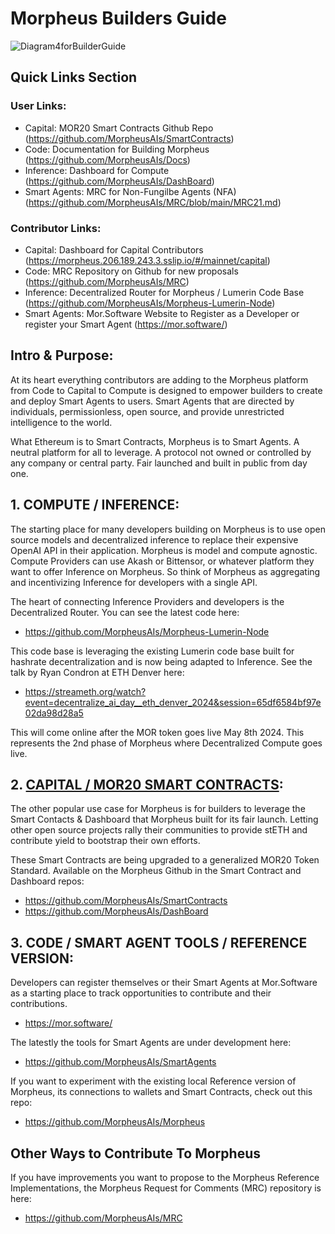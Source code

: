 # Morpheus Builders Guide

![Diagram4forBuilderGuide](https://github.com/MorpheusAIs/Docs/assets/1563345/04f6b4ed-0fb5-4f2a-af35-a91ae11c6261)

## Quick Links Section

### User Links:
- Capital: MOR20 Smart Contracts Github Repo (https://github.com/MorpheusAIs/SmartContracts)
- Code: Documentation for Building Morpheus (https://github.com/MorpheusAIs/Docs)
- Inference: Dashboard for Compute (https://github.com/MorpheusAIs/DashBoard)
- Smart Agents: MRC for Non-Fungilbe Agents (NFA) (https://github.com/MorpheusAIs/MRC/blob/main/MRC21.md)

### Contributor Links:
- Capital: Dashboard for Capital Contributors (https://morpheus.206.189.243.3.sslip.io/#/mainnet/capital)
- Code: MRC Repository on Github for new proposals (https://github.com/MorpheusAIs/MRC)
- Inference: Decentralized Router for Morpheus / Lumerin Code Base (https://github.com/MorpheusAIs/Morpheus-Lumerin-Node)
- Smart Agents: Mor.Software Website to Register as a Developer or register your Smart Agent (https://mor.software/)

## Intro & Purpose:
At its heart everything contributors are adding to the Morpheus platform from Code to Capital to Compute is designed to empower builders to create and deploy Smart Agents to users. Smart Agents that are directed by individuals, permissionless, open source, and provide unrestricted intelligence to the world.

What Ethereum is to Smart Contracts, Morpheus is to Smart Agents. A neutral platform for all to leverage. A protocol not owned or controlled by any company or central party. Fair launched and built in public from day one.

## 1. COMPUTE / INFERENCE:
The starting place for many developers building on Morpheus is to use open source models and decentralized inference to replace their expensive OpenAI API in their application. Morpheus is model and compute agnostic. Compute Providers can use Akash or Bittensor, or whatever platform they want to offer Inference on Morpheus. So think of Morpheus as aggregating and incentivizing Inference for developers with a single API.

The heart of connecting Inference Providers and developers is the Decentralized Router. You can see the latest code here: 
- https://github.com/MorpheusAIs/Morpheus-Lumerin-Node

This code base is leveraging the existing Lumerin code base built for hashrate decentralization and is now being adapted to Inference. See the talk by Ryan Condron at ETH Denver here: 

- https://streameth.org/watch?event=decentralize_ai_day__eth_denver_2024&session=65df6584bf97e02da98d28a5

This will come online after the MOR token goes live May 8th 2024. This represents the 2nd phase of Morpheus where Decentralized Compute goes live.

## 2. [CAPITAL / MOR20 SMART CONTRACTS](https://www.mor20.org/):
The other popular use case for Morpheus is for builders to leverage the Smart Contacts & Dashboard that Morpheus built for its fair launch. Letting other open source projects rally their communities to provide stETH and contribute yield to bootstrap their own efforts.

These Smart Contracts are being upgraded to a generalized MOR20 Token Standard.
Available on the Morpheus Github in the Smart Contract and Dashboard repos:
- https://github.com/MorpheusAIs/SmartContracts
- https://github.com/MorpheusAIs/DashBoard

## 3. CODE / SMART AGENT TOOLS / REFERENCE VERSION:
Developers can register themselves or their Smart Agents at Mor.Software as a starting place to track opportunities to contribute and their contributions.
- https://mor.software/

The latestly the tools for Smart Agents are under development here:
- https://github.com/MorpheusAIs/SmartAgents

If you want to experiment with the existing local Reference version of Morpheus, its connections to wallets and Smart Contracts, check out this repo: 
- https://github.com/MorpheusAIs/Morpheus 

## Other Ways to Contribute To Morpheus
If you have improvements you want to propose to the Morpheus Reference Implementations, the Morpheus Request for Comments (MRC) repository is here:
- https://github.com/MorpheusAIs/MRC
